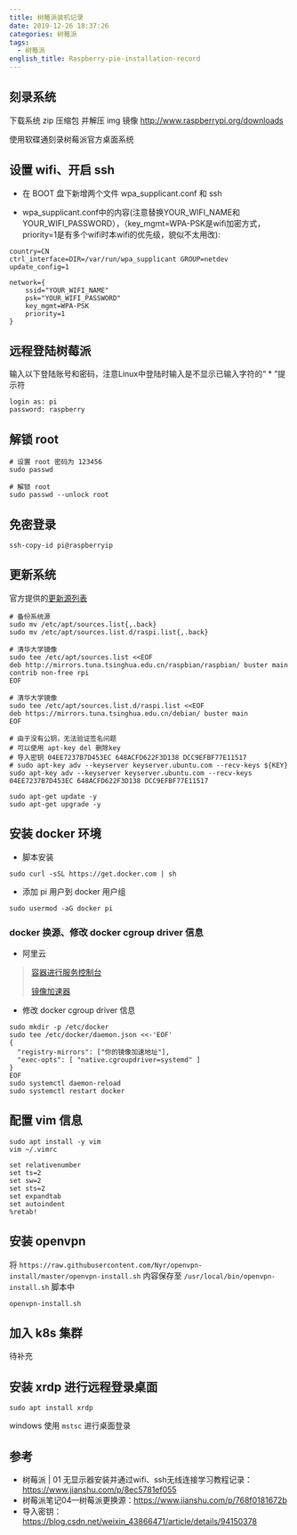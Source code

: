 ```yaml
---
title: 树莓派装机记录
date: 2019-12-26 18:37:26
categories: 树莓派
tags:
  - 树莓派
english_title: Raspberry-pie-installation-record
---
```


## 刻录系统

下载系统 zip 压缩包 并解压 img 镜像
http://www.raspberrypi.org/downloads

使用软碟通刻录树莓派官方桌面系统

## 设置 wifi、开启 ssh

- 在 BOOT 盘下新增两个文件 wpa_supplicant.conf 和 ssh

- wpa_supplicant.conf中的内容(注意替换YOUR_WIFI_NAME和YOUR_WIFI_PASSWORD），（key_mgmt=WPA-PSK是wifi加密方式，priority=1是有多个wifi时本wifi的优先级，貌似不太用改):

```
country=CN
ctrl_interface=DIR=/var/run/wpa_supplicant GROUP=netdev
update_config=1

network={
    ssid="YOUR_WIFI_NAME"
    psk="YOUR_WIFI_PASSWORD"
    key_mgmt=WPA-PSK
    priority=1
}
```

## 远程登陆树莓派

输入以下登陆账号和密码，注意Linux中登陆时输入是不显示已输入字符的“ * ”提示符

```
login as: pi
password: raspberry
```

## 解锁 root

```
# 设置 root 密码为 123456
sudo passwd

# 解锁 root
sudo passwd --unlock root
```

## 免密登录

```
ssh-copy-id pi@raspberryip
```

## 更新系统

官方提供的[更新源列表](http://www.raspbian.org/RaspbianMirrors)


```
# 备份系统源
sudo mv /etc/apt/sources.list{,.back}
sudo mv /etc/apt/sources.list.d/raspi.list{,.back}

# 清华大学镜像
sudo tee /etc/apt/sources.list <<EOF
deb http://mirrors.tuna.tsinghua.edu.cn/raspbian/raspbian/ buster main contrib non-free rpi
EOF

# 清华大学镜像
sudo tee /etc/apt/sources.list.d/raspi.list <<EOF
deb https://mirrors.tuna.tsinghua.edu.cn/debian/ buster main
EOF

# 由于没有公钥，无法验证签名问题
# 可以使用 apt-key del 删除key
# 导入密钥 04EE7237B7D453EC 648ACFD622F3D138 DCC9EFBF77E11517
# sudo apt-key adv --keyserver keyserver.ubuntu.com --recv-keys ${KEY}
sudo apt-key adv --keyserver keyserver.ubuntu.com --recv-keys 04EE7237B7D453EC 648ACFD622F3D138 DCC9EFBF77E11517

sudo apt-get update -y
sudo apt-get upgrade -y
```

## 安装 docker 环境

- 脚本安装

```
sudo curl -sSL https://get.docker.com | sh
```

- 添加 pi 用户到 docker 用户组
```
sudo usermod -aG docker pi
```

### docker 换源、修改 docker cgroup driver 信息

- 阿里云

> [容器进行服务控制台](https://cr.console.aliyun.com/)
>
> [镜像加速器](https://cr.console.aliyun.com/undefined/instances/mirrors)

- 修改 docker cgroup driver 信息
```
sudo mkdir -p /etc/docker
sudo tee /etc/docker/daemon.json <<-'EOF'
{
  "registry-mirrors": ["你的镜像加速地址"],
  "exec-opts": [ "native.cgroupdriver=systemd" ]
}
EOF
sudo systemctl daemon-reload
sudo systemctl restart docker
```

<script>
    console.log(`sudo tee /etc/docker/daemon.json <<-'EOF'
{
  "registry-mirrors": ["https://e5u2yxrz.mirror.aliyuncs.com"],
  "exec-opts": [ "native.cgroupdriver=systemd" ]
}
EOF`)
</script>

## 配置 vim 信息

```
sudo apt install -y vim
vim ~/.vimrc
```

```
set relativenumber
set ts=2
set sw=2
set sts=2
set expandtab
set autoindent
%retab!
```

## 安装 openvpn

将 `https://raw.githubusercontent.com/Nyr/openvpn-install/master/openvpn-install.sh` 内容保存至 `/usr/local/bin/openvpn-install.sh` 脚本中

```
openvpn-install.sh
```

## 加入 k8s 集群

待补充

## 安装 xrdp 进行远程登录桌面

`sudo apt install xrdp`

windows 使用 `mstsc` 进行桌面登录

## 参考

- 树莓派 | 01 无显示器安装并通过wifi、ssh无线连接学习教程记录：https://www.jianshu.com/p/8ec5781ef055
- 树莓派笔记04—树莓派更换源：https://www.jianshu.com/p/768f0181672b
- 导入密钥：https://blog.csdn.net/weixin_43866471/article/details/94150378